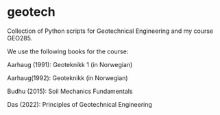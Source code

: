 # geotech
Collection of Python scripts for Geotechnical Engineering and my course GEO285.

We use the following books for the course:

Aarhaug (1991): Geoteknikk 1 (in Norwegian)

Aarhaug(1992): Geoteknikk (in Norwegian)

Budhu (2015): Soil Mechanics Fundamentals

Das (2022): Principles of Geotechnical Engineering
